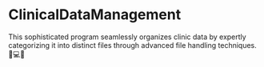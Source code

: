 # ClinicalDataManagement
 This sophisticated program seamlessly organizes clinic data by expertly categorizing it into distinct files through advanced file handling techniques. 🏥💻📂
